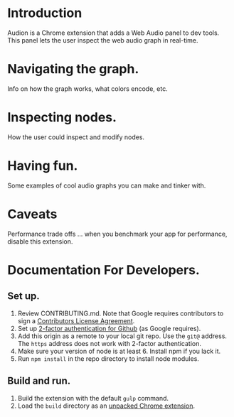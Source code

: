 # Introduction

Audion is a Chrome extension that adds a Web Audio panel to dev tools. This panel lets the user inspect the web audio graph in real-time.

# Navigating the graph.

Info on how the graph works, what colors encode, etc.

# Inspecting nodes.

How the user could inspect and modify nodes.

# Having fun.

Some examples of cool audio graphs you can make and tinker with.

# Caveats

Performance trade offs ... when you benchmark your app for performance, disable this extension.

# Documentation For Developers.

## Set up.
1. Review CONTRIBUTING.md. Note that Google requires contributors to sign a [Contributors License Agreement](https://cla.developers.google.com/about/google-individual).
2. Set up [2-factor authentication for Github](https://github.com/blog/1614-two-factor-authentication) (as Google requires).
3. Add this origin as a remote to your local git repo. Use the `git@` address. The `https` address does not work with 2-factor authentication.
4. Make sure your version of node is at least 6. Install npm if you lack it.
5. Run `npm install` in the repo directory to install node modules.

## Build and run.

1. Build the extension with the default `gulp` command.
2. Load the `build` directory as an [unpacked Chrome extension](https://developer.chrome.com/extensions/getstarted#unpacked).
